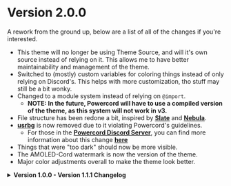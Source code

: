 # Version 2.0.0
A rework from the ground up, below are a list of all of the changes if you're interested.
- This theme will no longer be using Theme Source, and will it's own source instead of relying on it. This allows me to have better maintainability and management of the theme.
- Switched to (mostly) custom variables for coloring things instead of only relying on Discord's. This helps with more customization, tho stuff may still be a bit wonky.
- Changed to a module system instead of relying on `@import`.
    - **NOTE: In the future, Powercord will have to use a compiled version of the theme, as this system will not work in v3.**
- File structure has been redone a bit, inspired by **[Slate](https://github.com/DiscordStyles/Slate)** and **[Nebula](https://github.com/Loremly/Nebula)**.
- **[usrbg](https://github.com/Discord-Custom-Covers/usrbg)** is now removed due to it violating Powercord's guidelines.
    - For those in the **[Powercord Discord Server](https://discord.gg/gs4ZMbBfCh)**, you can find more information about this change **[here](https://canary.discord.com/channels/538759280057122817/755012671837044797/847269429699411969)**
- Things that were "too dark" should now be more visible.
- The AMOLED-Cord watermark is now the version of the theme.
- Major color adjustments overall to make the theme look better.

<details>
<summary><b> Version 1.0.0 - Version 1.1.1 Changelog </b></summary>

# Version 1.1.1
Small changes to the colored user connections addon.

# Version 1.1.0
A few minor changes and additions.
- Made some things brighter, as they were too dark and not noticeable. This closes [issue #6](https://github.com/LuckFire/amoled-cord/issues/6) and [issue #7](https://github.com/LuckFire/amoled-cord/issues/7).
- Added **[Tropical's](https://github.com/Tropix126)** [usrbg](https://github.com/Discord-Custom-Covers/usrbg), **[NYRI4's](https://github.com/NYRI4)** [Discolored](https://github.com/NYRI4/Discolored) and colored user connections as new addons.
- Removed the bottom chat indicator bar. It appeared that most users disliked this, so I bonked it.
- Reconstructed the file structure a bit.

If you notice anything that is too dark for the theme, make an issue on this repo. Also, please leave feedback on how you feel about the new addons.

# Version 1.0.4
Probably unnecessary for a version bump, but BetterDiscord and Web support has finally been added! If you notice any issues, please read **[this part](https://github.com/LuckFire/amoled-cord#issue-reporting)** of the readme on issue reporting.

# Version 1.0.3
Some small enhancements.
- Updated the import for [Theme Source](https://github.com/luckfire/theme-source) to use the github pages link. 
- Added a new indicator for when the chatbar is active.

# Version 1.0.2
Hopefully a fix for the source not consistently importing.

# Version 1.0.1
Recent changes as [Theme Source](https://github.com/luckfire/theme-source) has been redone.
- Tinkered with the colors a bit, mainly the ones that still used Discord's default ones.
- A nicer looking light theme warning (thank you snapper c:).
- Version has been bumped down: v1.1.0 -> v1.0.1
- Redid the entire repo. Looks nicer, right?!

BetterDiscord & Web support will (hopefully) be coming soon!

# Version 1.0.0
Inital release.
</details>
